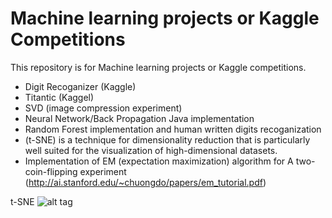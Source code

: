 # Machine learning projects or Kaggle Competitions
This repository is for Machine learning projects or Kaggle competitions.
* Digit Recoganizer (Kaggle)
* Titantic (Kaggel)
* SVD (image compression experiment)
* Neural Network/Back Propagation Java implementation
* Random Forest implementation and human written digits recoganization 
* (t-SNE) is a technique for dimensionality reduction that is particularly well suited for the visualization of high-dimensional datasets. 
* Implementation of EM (expectation maximization) algorithm for A two-coin-flipping experiment (http://ai.stanford.edu/~chuongdo/papers/em_tutorial.pdf)

t-SNE ![alt tag](https://github.com/zhangfaen/ML/blob/master/tsne/mnist_tsne_small.jpg)

